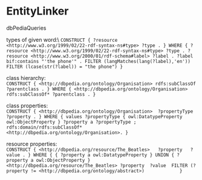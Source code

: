 # EntityLinker

dbPediaQueries

types of given word:\ 
`CONSTRUCT { ?resource <http://www.w3.org/1999/02/22-rdf-syntax-ns#type> ?type . }
 WHERE {
 ?resource <http://www.w3.org/1999/02/22-rdf-syntax-ns#type> ?type .
 ?resource <http://www.w3.org/2000/01/rdf-schema#label> ?label .
 ?label bif:contains "'the phone'" .
 FILTER (langMatches(lang(?label),'en'))
 FILTER (lcase(str(?label)) = "the phone")
  }
`

class hierarchy:\
`CONSTRUCT {
                <http://dbpedia.org/ontology/Organisation> rdfs:subClassOf ?parentclass .
                 }
                 WHERE {
                 <http://dbpedia.org/ontology/Organisation> rdfs:subClassOf* ?parentclass .
             }`
             
class properties:\
`CONSTRUCT {
            <http://dbpedia.org/ontology/Organisation>  ?propertyType   ?property .
                }
                WHERE {
                values ?propertyType { owl:DatatypeProperty owl:ObjectProperty }
                ?property a ?propertyType ;
                rdfs:domain/rdfs:subClassOf* <http://dbpedia.org/ontology/Organisation>.
            }`
            
resource properties:\
`CONSTRUCT {
 <http://dbpedia.org/resource/The_Beatles>   ?property   ?value .
 }
 WHERE {
 { ?property a owl:DatatypeProperty } UNION { ?property a owl:ObjectProperty }      
  <http://dbpedia.org/resource/The_Beatles> ?property  ?value 
  FILTER (?property != <http://dbpedia.org/ontology/abstract>)            
 }`